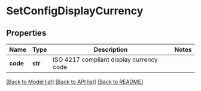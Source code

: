 # SetConfigDisplayCurrency

## Properties
Name | Type | Description | Notes
------------ | ------------- | ------------- | -------------
**code** | **str** | ISO 4217 compliant display currency code | 

[[Back to Model list]](../README.md#documentation-for-models) [[Back to API list]](../README.md#documentation-for-api-endpoints) [[Back to README]](../README.md)


